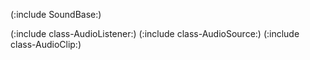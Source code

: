 (:include SoundBase:)

(:include class-AudioListener:)
(:include class-AudioSource:)
(:include class-AudioClip:)
